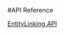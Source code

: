 <!--
NavPath: EntityLinking API
LinkLabel: API Reference
ExternalLink: https://dev.projectoxford.ai/docs/services/563879b61984550e40cbbe8d
Weight: 80
-->

#API Reference

[EntityLinking API](https://dev.projectoxford.ai/docs/services/56f0eabfca730713cc392442) 
